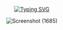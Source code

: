 
<p align="center"><a href="https://git.io/typing-svg"><img src="https://readme-typing-svg.demolab.com?font=Fira+Code&amp;pause=1000&amp;color=33F72A&amp;random=false&amp;width=435&amp;lines=Architecture&amp;center=true&amp;vCenter=true" alt="Typing SVG"></a></p>


<p align="center">
<img src="https://github.com/YassineAlami/Web-Page-Stats--Spring-Cloud-Streams-Functions-Kafka/assets/40896739/c7ca863c-f510-4b0c-a800-c12605259d0b" alt="Screenshot (1685)"></p>
